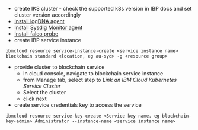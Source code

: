 * create IKS cluster - check the supported k8s version in IBP docs and set cluster version accordingly
* [Install logDNA agent](../observability/logDNA/logDNA.md)
* [Install Sysdig Monitor agent](../observability/SysDig/Sysdig.md)
* [Install falco probe](../observability/falco/installing-falco.md)
* create IBP service instance
```
ibmcloud resource service-instance-create <service instance name> blockchain standard <location, eg au-syd> -g <resource group>
```
* provide cluster to blockchain service
  * In cloud console, navigate to blockchain service instance
  * from Manage tab, select step to *Link an IBM Cloud Kubernetes Service Cluster*
  * Select the cluster
  * click next
* create service credentials key to access the service

```
ibmcloud resource service-key-create <Service key name. eg blockchain-key-admin> Administrator --instance-name <service instance name>
```
 